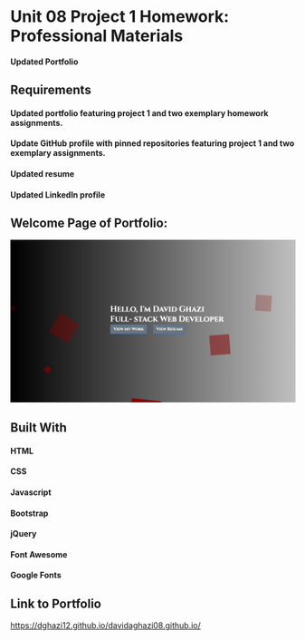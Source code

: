 # Unit 08 Project 1 Homework: Professional Materials

#### Updated Portfolio

## Requirements

#### Updated portfolio featuring project 1 and two exemplary homework assignments.
#### Update GitHub profile with pinned repositories featuring project 1 and two exemplary assignments.
#### Updated resume
#### Updated LinkedIn profile

## Welcome Page of Portfolio:

![](Images/WelcomePorfolio.png)

## Built With

#### HTML
#### CSS
#### Javascript
#### Bootstrap
#### jQuery
#### Font Awesome
#### Google Fonts

## Link to Portfolio

https://dghazi12.github.io/davidaghazi08.github.io/